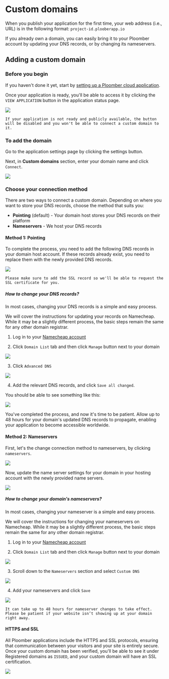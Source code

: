 # Custom domains

When you publish your application for the first time, your web address (i.e., URL) is in the following format: `project-id.plooberapp.io`

If you already own a domain, you can easily bring it to your Ploomber account by updating your DNS records, or by changing its nameservers.

## Adding a custom domain

### Before you begin

If you haven't done it yet, start by [setting up a Ploomber cloud application](./../quickstart/app.md).

Once your application is ready, you'll be able to access it by clicking the `VIEW APPLICATION` button in the application status page.

![](../static/custom-domains/view-application.png)

```{warning}
If your application is not ready and publicly available, the button will be disabled and you won't be able to connect a custom domain to it.
```

### To add the domain

Go to the application settings page by clicking the settings button.

Next, in **Custom domains** section, enter your domain name and click `Connect`.

![](../static/custom-domains/custom-domains-section.png)

### Choose your connection method

There are two ways to connect a custom domain. Depending on where you want to store your DNS records, choose the method that suits you:

* **Pointing** (default) - Your domain host stores your DNS records on their platform
* **Nameservers** - We host your DNS records


#### Method 1: Pointing

To complete the process, you need to add the following DNS records in your domain host account. If these records already exist, you need to replace them with the newly provided DNS records.

![](../static/custom-domains/pointing-change-dns-records.png)

```{note}
Please make sure to add the SSL record so we'll be able to request the SSL certificate for you.
```

##### How to change your DNS records?

In most cases, changing your DNS records is a simple and easy process. 

We will cover the instructions for updating your records on Namecheap. While it may be a slightly different process, the basic steps remain the same for any other domain registrar.

1. Log in to your [Namecheap account](https://www.namecheap.com/)

2. Click `Domain List` tab and then click `Manage` button next to your domain

![](../static/custom-domains/namecheap-domains.png)

3. Click `Advanced DNS`

![](../static/custom-domains/namecheap-advanced-dns.png)

4. Add the relevant DNS records, and click `Save all changed`.

You should be able to see something like this:

![](../static/custom-domains/namecheap-updated-dns-records.png)


You've completed the process, and now it's time to be patient. Allow up to 48 hours for your domain's updated DNS records to propagate, enabling your application to become accessible worldwide.

#### Method 2: Nameservers

First, let's the change connection method to nameservers, by clicking `nameservers`.

![](../static/custom-domains/change-to-nameservers.png)


Now, update the name server settings for your domain in your hosting account with the newly provided name servers.

![](../static/custom-domains/nameservers.png)


##### How to change your domain's nameservers?

In most cases, changing your nameserver is a simple and easy process. 

We will cover the instructions for changing your nameservers on Namecheap. While it may be a slightly different process, the basic steps remain the same for any other domain registrar.

1. Log in to your [Namecheap account](https://www.namecheap.com/)

2. Click `Domain List` tab and then click `Manage` button next to your domain

![](../static/custom-domains/namecheap-domains.png)

3. Scroll down to the `Nameservers` section and select `Custom DNS`

![](../static/custom-domains/namecheap-select-custom-dns.png)

4. Add your nameservers and click `Save`

![](../static/custom-domains/namecheap-save-nameservers.png)



```{note}
It can take up to 48 hours for nameserver changes to take effect. Please be patient if your website isn’t showing up at your domain right away.
```

#### HTTPS and SSL

All Ploomber applications include the HTTPS and SSL protocols, ensuring that communication between your visitors and your site is entirely secure. Once your custom domain has been verified, you'll be able to see it under Registered domains as `ISSUED`, and your custom domain will have an SSL certification.

![](../static/custom-domains/verified.png)


